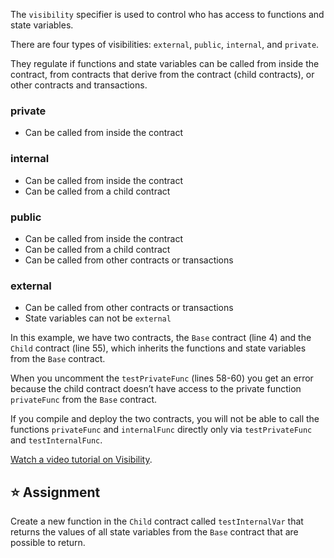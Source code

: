 The `visibility` specifier is used to control who has access to functions and state variables.

There are four types of visibilities: `external`, `public`, `internal`, and `private`. 

They regulate if functions and state variables can be called from inside the contract, from contracts that derive from the contract (child contracts), or other contracts and transactions.

### private
- Can be called from inside the contract

### internal
- Can be called from inside the contract
- Can be called from a child contract

### public
- Can be called from inside the contract
- Can be called from a child contract
- Can be called from other contracts or transactions

### external
- Can be called from other contracts or transactions
- State variables can not be `external`

In this example, we have two contracts, the `Base` contract (line 4) and the `Child` contract (line 55), which inherits the functions and state variables from the `Base` contract.

When you uncomment the `testPrivateFunc` (lines 58-60) you get an error because the child contract doesn’t have access to the private function `privateFunc` from the `Base` contract.

If you compile and deploy the two contracts, you will not be able to call the functions `privateFunc` and `internalFunc` directly only via `testPrivateFunc` and `testInternalFunc`.

<a href="https://www.youtube.com/watch?v=NBzQVJ6OrrQ" target="_blank">Watch a video tutorial on Visibility</a>.

## ⭐️ Assignment
Create a new function in the `Child` contract called `testInternalVar` that returns the values of all state variables from the `Base` contract that are possible to return.